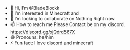 - 👋 Hi, I’m @BladeBlockk
- 👀 I’m interested in Minecraft and 
- 💞️ I’m looking to collaborate on Nothing Right now.
- 📫 How to reach me Please Contact be on my discord. https://discord.gg/xjQdrd567X
- 😄 Pronouns: he/him
- ⚡ Fun fact: I love discord and minecraft

<!---
BladeBlockk/BladeBlockk is a ✨ special ✨ repository because its `README.md` (this file) appears on your GitHub profile.
You can click the Preview link to take a look at your changes.
--->
